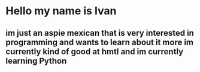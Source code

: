 # Hello my name is Ivan
im just an aspie mexican that is very interested in programming and wants to learn about it more
im currently kind of good at hmtl and im currently learning Python
-------------------------------------------------------------------------------------------------
